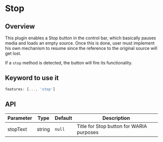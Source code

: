 # Stop

## Overview

This plugin enables a Stop button in the control bar, which basically pauses media and loads an empty source. Once this is done, user
must implement his own mechanism to resume since the reference to the original source will get lost. 

If a `stop` method is detected, the button will fire its functionality.

## Keyword to use it
```javascript
features: [..., 'stop']
```

## API

Parameter | Type | Default | Description
------ | --------- | ------- | --------
stopText | string | `null` | Title for Stop button for WARIA purposes